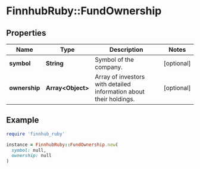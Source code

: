 # FinnhubRuby::FundOwnership

## Properties

| Name | Type | Description | Notes |
| ---- | ---- | ----------- | ----- |
| **symbol** | **String** | Symbol of the company. | [optional] |
| **ownership** | **Array&lt;Object&gt;** | Array of investors with detailed information about their holdings. | [optional] |

## Example

```ruby
require 'finnhub_ruby'

instance = FinnhubRuby::FundOwnership.new(
  symbol: null,
  ownership: null
)
```

